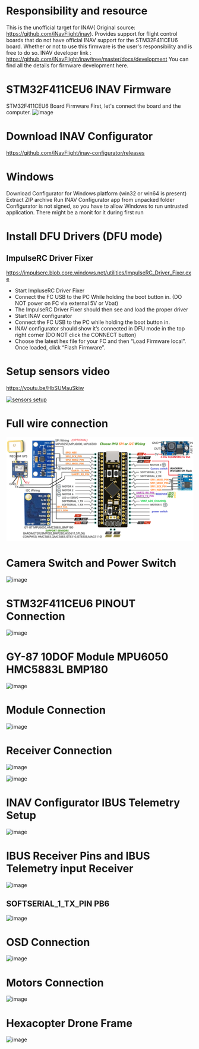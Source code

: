 # Responsibility and resource
This is the unofficial target for INAV( Original source: https://github.com/iNavFlight/inav). Provides support for flight control boards that do not have official INAV support for the STM32F411CEU6 board. 
Whether or not to use this firmware is the user's responsibility and is free to do so. INAV developer link : https://github.com/iNavFlight/inav/tree/master/docs/development You can find all the details for firmware development here.

# STM32F411CEU6 INAV Firmware
STM32F411CEU6 Board Firmware
First, let's connect the board and the computer.
![image](https://user-images.githubusercontent.com/19993109/139479391-49dafee0-a7da-49ae-9196-10a578d4ac55.png)

# Download INAV Configurator
https://github.com/iNavFlight/inav-configurator/releases

# Windows
Download Configurator for Windows platform (win32 or win64 is present)
Extract ZIP archive
Run INAV Configurator app from unpacked folder
Configurator is not signed, so you have to allow Windows to run untrusted application. There might be a monit for it during first run

# Install DFU Drivers (DFU mode)
## ImpulseRC Driver Fixer
https://impulserc.blob.core.windows.net/utilities/ImpulseRC_Driver_Fixer.exe
* Start ImpluseRC Driver Fixer
* Connect the FC USB to the PC While holding the boot button in. (DO NOT power on FC via external 5V or Vbat)
* The ImpulseRC Driver Fixer should then see and load the proper driver
* Start INAV configurator
* Connect the FC USB to the PC while holding the boot button in.
* INAV configurator should show it’s connected in DFU mode in the top right corner (DO NOT click the CONNECT button)
* Choose the latest hex file for your FC and then “Load Firmware local”. Once loaded, click “Flash Firmware”.

# Setup sensors video
https://youtu.be/HbSUMauSkiw

[![sensors setup](https://user-images.githubusercontent.com/19993109/143448588-6d599bb3-b89d-479a-997a-c6c4c3e21fea.png)](https://youtu.be/HbSUMauSkiw "sensors setup")

# Full wire connection

![image](wire.png)

# Camera Switch and Power Switch 
![image](https://user-images.githubusercontent.com/19993109/201590186-375f1227-3c79-4911-b299-c99d0dd17070.png)

# STM32F411CEU6 PINOUT Connection
![image](https://user-images.githubusercontent.com/19993109/139479854-9793e17c-1e2a-4ccc-8b5f-ec23026710fd.png)

# GY-87 10DOF Module MPU6050 HMC5883L BMP180
![image](https://user-images.githubusercontent.com/19993109/139479938-a1166d41-17c8-41a2-8903-195406ecd020.png)

# Module Connection
![image](https://user-images.githubusercontent.com/19993109/139481190-abcfcc7e-f293-4a88-a734-72a122daef17.png)

# Receiver Connection
![image](https://user-images.githubusercontent.com/19993109/139479978-5e0735b5-34c6-4752-b130-f54a79ec9ce5.png)

![image](https://user-images.githubusercontent.com/19993109/139480054-d270bc46-24c8-4c49-a4b3-eb6e3ae2ea32.png)

# INAV Configurator IBUS Telemetry Setup

![image](https://user-images.githubusercontent.com/19993109/148845453-e8c84093-4cae-4f5f-9f57-10febcd7216a.png)

# IBUS Receiver Pins and IBUS Telemetry input Receiver
![image](https://user-images.githubusercontent.com/19993109/148845532-a4476a7b-ea24-4711-903e-6e2f61280f9a.png)

## SOFTSERIAL_1_TX_PIN     PB6
![image](https://user-images.githubusercontent.com/19993109/148846827-12eb543c-f4cb-4ab8-be8f-1b9b10d9a25b.png)

# OSD Connection
![image](https://user-images.githubusercontent.com/19993109/148816930-2e3b88e6-693b-42f9-bf57-801aac6cbe31.png)

# Motors Connection
![image](https://user-images.githubusercontent.com/19993109/139480115-09056969-39fd-42c4-a09e-0201845f48fa.png)

# Hexacopter Drone Frame
![image](https://user-images.githubusercontent.com/19993109/139480161-2b3f7512-6f71-4ec0-8eb6-8fe174400366.png)

